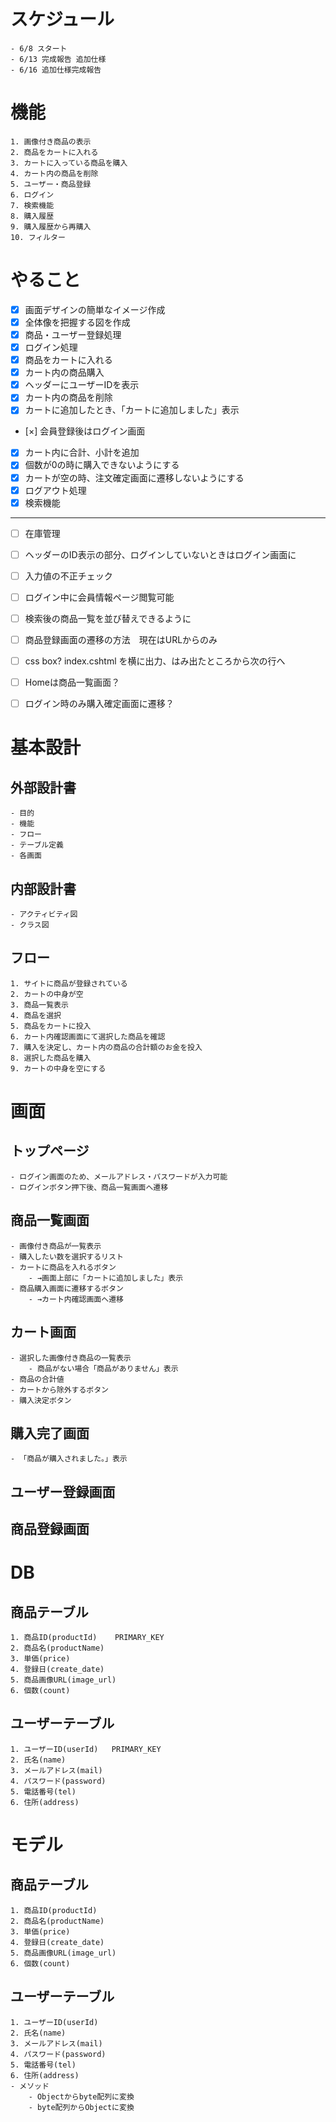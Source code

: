 # スケジュール
    - 6/8 スタート
    - 6/13 完成報告 追加仕様
    - 6/16 追加仕様完成報告

# 機能
    1. 画像付き商品の表示
    2. 商品をカートに入れる
    3. カートに入っている商品を購入
    4. カート内の商品を削除
    5. ユーザー・商品登録
    6. ログイン
    7. 検索機能
    8. 購入履歴
    9. 購入履歴から再購入
    10. フィルター
  
# やること
- [x] 画面デザインの簡単なイメージ作成
- [x] 全体像を把握する図を作成
- [x] 商品・ユーザー登録処理
- [x] ログイン処理
- [x] 商品をカートに入れる
- [x] カート内の商品購入
- [x] ヘッダーにユーザーIDを表示
- [x] カート内の商品を削除
- [x] カートに追加したとき、「カートに追加しました」表示
- [×] 会員登録後はログイン画面
- [x] カート内に合計、小計を追加
- [x] 個数が0の時に購入できないようにする
- [x] カートが空の時、注文確定画面に遷移しないようにする 
- [x] ログアウト処理
- [x] 検索機能 
---
- [ ] 在庫管理
- [ ] ヘッダーのID表示の部分、ログインしていないときはログイン画面に
- [ ] 入力値の不正チェック
- [ ] ログイン中に会員情報ページ閲覧可能
- [ ] 検索後の商品一覧を並び替えできるように


- [ ] 商品登録画面の遷移の方法　現在はURLからのみ
- [ ] css box? index.cshtml を横に出力、はみ出たところから次の行へ
- [ ] Homeは商品一覧画面？
- [ ] ログイン時のみ購入確定画面に遷移？

# 基本設計
## 外部設計書
    - 目的
    - 機能
    - フロー
    - テーブル定義
    - 各画面
  
## 内部設計書
    - アクティビティ図
    - クラス図

## フロー
    1. サイトに商品が登録されている
    2. カートの中身が空
    3. 商品一覧表示
    4. 商品を選択
    5. 商品をカートに投入
    6. カート内確認画面にて選択した商品を確認
    7. 購入を決定し、カート内の商品の合計額のお金を投入
    8. 選択した商品を購入
    9. カートの中身を空にする

# 画面
## トップページ
    - ログイン画面のため、メールアドレス・パスワードが入力可能
    - ログインボタン押下後、商品一覧画面へ遷移

## 商品一覧画面
    - 画像付き商品が一覧表示
    - 購入したい数を選択するリスト
    - カートに商品を入れるボタン
        - →画面上部に「カートに追加しました」表示
    - 商品購入画面に遷移するボタン
        - →カート内確認画面へ遷移

## カート画面
    - 選択した画像付き商品の一覧表示
        - 商品がない場合「商品がありません」表示
    - 商品の合計値
    - カートから除外するボタン
    - 購入決定ボタン

## 購入完了画面
    - 「商品が購入されました。」表示

## ユーザー登録画面

## 商品登録画面



# DB
## 商品テーブル
    1. 商品ID(productId)    PRIMARY_KEY
    2. 商品名(productName)
    3. 単価(price)
    4. 登録日(create_date)
    5. 商品画像URL(image_url)
    6. 個数(count)

## ユーザーテーブル
    1. ユーザーID(userId)   PRIMARY_KEY
    2. 氏名(name)
    3. メールアドレス(mail)
    4. パスワード(password)
    5. 電話番号(tel)
    6. 住所(address)

# モデル
## 商品テーブル
    1. 商品ID(productId)
    2. 商品名(productName)
    3. 単価(price)
    4. 登録日(create_date)
    5. 商品画像URL(image_url)
    6. 個数(count)

## ユーザーテーブル
    1. ユーザーID(userId)
    2. 氏名(name)
    3. メールアドレス(mail)
    4. パスワード(password)
    5. 電話番号(tel)
    6. 住所(address)
    - メソッド
        - Objectからbyte配列に変換
        - byte配列からObjectに変換
